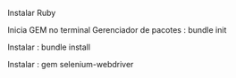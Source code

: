 Instalar Ruby 

Inicia GEM  no terminal Gerenciador de pacotes  : bundle init

Instalar : bundle install

Instalar : gem selenium-webdriver
